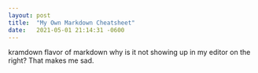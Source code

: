 ```yaml
---
layout: post
title:  "My Own Markdown Cheatsheet"
date:   2021-05-01 21:14:31 -0600
---
```

kramdown flavor of markdown why is it not showing up in my editor on the right?  That makes me sad.